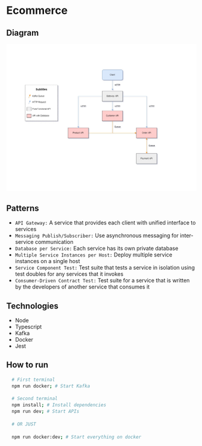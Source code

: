 # Ecommerce
## Diagram
![Architecture Diagram](./public/ecommerce-microservice.jpg)

## Patterns
- `API Gateway:` A service that provides each client with unified interface to services
- `Messaging Publish/Subscriber:` Use asynchronous messaging for inter-service communication
- `Database per Service:` Each service has its own private database
- `Multiple Service Instances per Host:` Deploy multiple service instances on a single host
- `Service Component Test:` Test suite that tests a service in isolation using test doubles for any services that it invokes
- `Consumer-Driven Contract Test:` Test suite for a service that is written by the developers of another service that consumes it

## Technologies
- Node
- Typescript
- Kafka
- Docker
- Jest

## How to run
```bash
  # First terminal
  npm run docker; # Start Kafka

  # Second terminal
  npm install; # Install dependencies
  npm run dev; # Start APIs

  # OR JUST

  npm run docker:dev; # Start everything on docker
```